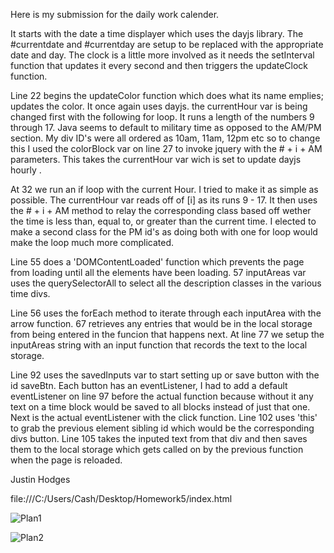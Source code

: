 Here is my submission for the daily work calender.

It starts with the date a time displayer which uses the dayjs library. The #currentdate
and #currentday are setup to be replaced with the appropriate date and day. The clock is a little more
involved as it needs the setInterval function that updates it every second and then triggers the updateClock function.

Line 22 begins the updateColor function which does what its name emplies; updates the color. It once again uses dayjs. the currentHour var is being changed first with the following for loop. It runs a length of the numbers 9 through 17. Java seems to default to military time as opposed to the AM/PM section. My div ID's were all ordered as
10am, 11am, 12pm etc so to change this I used the colorBlock var on line 27 to invoke jquery with the # + i + AM parameters. This takes the currentHour var wich is set to update dayjs hourly .

At 32 we run an if loop with the current Hour. I tried to make it as simple as possible.
The currentHour var reads off of [i] as its runs 9 - 17. It then uses the # + i + AM method to relay
the corresponding class based off wether the time is less than, equal to, or greater than the current time.
I elected to make a second class for the PM id's as doing both with one for loop would make the loop much more complicated.

Line 55 does a 'DOMContentLoaded' function which prevents the page from loading until all the elements have been loading.
57 inputAreas var uses the querySelectorAll to select all the description classes in the various time divs.

Line 56 uses the forEach method to iterate through each inputArea with the arrow function. 67 retrieves any entries that would be in the local storage from being entered in the funcion that happens next. At line 77 we setup the inputAreas string with an input function that records the text to the local storage.

Line 92 uses the savedInputs var to start setting up or save button with the id saveBtn. Each button has an eventListener, I had to add a default eventListener on line 97 before the actual function because without it any text on a time block would be saved to all blocks instead of just that one. Next is the actual eventListener with the click function. Line 102 uses 'this' to grab the previous element sibling id which would be the corresponding divs button. Line 105 takes the inputed text from that div and then saves them to the local storage which gets called on by the previous function when the page is reloaded.

Justin Hodges

file:///C:/Users/Cash/Desktop/Homework5/index.html

![Plan1](https://github.com/Justinh144/Homework5/assets/146400241/27de9522-91da-4086-b88d-eca3176449a2)

![Plan2](https://github.com/Justinh144/Homework5/assets/146400241/68405c4a-4dca-47a6-8bb3-457eab7f7d92)

